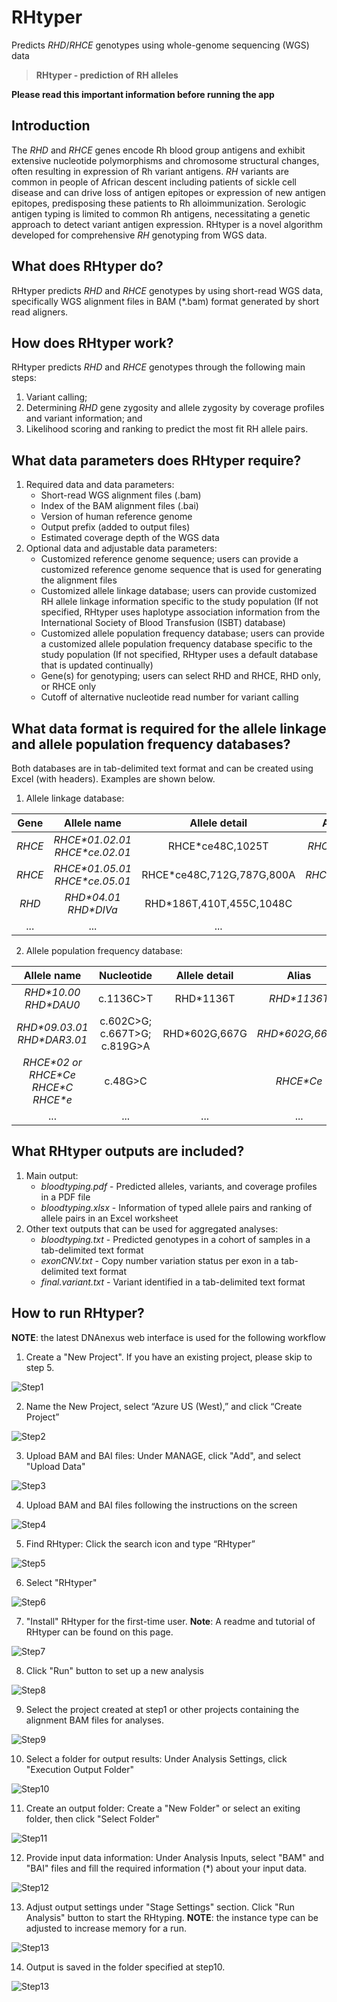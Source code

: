 <!-- dx-header -->
# RHtyper 

Predicts *RHD*/*RHCE* genotypes using whole-genome sequencing (WGS) data

<!-- /dx-header -->

<!-- Insert a description of your app here -->
> **RHtyper - prediction of RH alleles**

**Please read this important information before running the app**

## **Introduction**

The *RHD* and *RHCE* genes encode Rh blood group antigens and exhibit extensive nucleotide polymorphisms and chromosome structural changes, often resulting in expression of Rh variant antigens. *RH* variants are common in people of African descent including patients of sickle cell disease and can drive loss of antigen epitopes or expression of new antigen epitopes, predisposing these patients to Rh alloimmunization. Serologic antigen typing is limited to common Rh antigens, necessitating a genetic approach to detect variant antigen expression. RHtyper is a novel algorithm developed for comprehensive *RH* genotyping from WGS data.

## **What does RHtyper do?**

RHtyper predicts *RHD* and *RHCE* genotypes by using short-read WGS data, specifically WGS alignment files in BAM (\*.bam) format generated by short read aligners.


## **How does RHtyper work?**

RHtyper predicts *RHD* and *RHCE* genotypes through the following main steps:

1. Variant calling;
2. Determining *RHD* gene zygosity and allele zygosity by coverage profiles and variant information; and 
3. Likelihood scoring and ranking to predict the most fit RH allele pairs.


## **What data parameters does RHtyper require?**

1. Required data and data parameters: 
   * Short-read WGS alignment files (.bam)
   * Index of the BAM alignment files (.bai)
   * Version of human reference genome
   * Output prefix (added to output files)
   * Estimated coverage depth of the WGS data
2. Optional data and adjustable data parameters:
   * Customized reference genome sequence; users can provide a customized reference genome sequence that is used for generating the alignment files
   * Customized allele linkage database; users can provide customized RH allele linkage information specific to the study population (If not specified, RHtyper uses haplotype association information from the International Society of Blood Transfusion (ISBT) database)
   * Customized allele population frequency database; users can provide a customized allele population frequency database specific to the study population (If not specified, RHtyper uses a default database that is updated continually) 
   * Gene(s) for genotyping; users can select RHD and RHCE, RHD only, or RHCE only
   * Cutoff of alternative nucleotide read number for variant calling 

## **What data format is required for the allele linkage and allele population frequency databases?**

Both databases are in tab-delimited text format and can be created using Excel (with headers). Examples are shown below.

1. Allele linkage database:

| Gene | Allele name | Allele detail | Alias | Linked | comment |
| :---: | :---: | :---: | :---: | :---: | :---: |
| *RHCE* | *RHCE\*01.02.01 RHCE\*ce.02.01* | RHCE\*ce48C,1025T | *RHCE\*ceTI* | *RHD\*04.01_RHD\*DIVa* ||
| *RHCE* | *RHCE\*01.05.01 RHCE\*ce.05.01* | RHCE\*ce48C,712G,787G,800A | *RHCE\*ceEK* | *RHD\*DAR* ||
| *RHD* | *RHD\*04.01 RHD\*DIVa* | RHD\*186T,410T,455C,1048C | | *RHCE\*01.02.01 RHCE\*ce.02.01* ||
| ... | ... | ... | ... | ... | ... |

2. Allele population frequency database:

| Allele name	| Nucleotide | Allele detail | Alias | PopFreq |
| :---: | :---: | :---: | :---: | :---: |
| *RHD\*10.00 RHD\*DAU0* | c.1136C>T | RHD\*1136T | *RHD\*1136T* | 0.1651 |
| *RHD\*09.03.01 RHD\*DAR3.01* | c.602C>G; c.667T>G; c.819G>A |	RHD\*602G,667G | *RHD\*602G,667G* | 0.0298 |
| *RHCE\*02 or RHCE\*Ce RHCE\*C RHCE\*e* | c.48G>C | | *RHCE\*Ce* | 0.119 |
| ... | ... | ... | ... | ... |

## **What RHtyper outputs are included?**
1. Main output:
   * *bloodtyping.pdf* - Predicted alleles, variants, and coverage profiles in a PDF file 
   * *bloodtyping.xlsx* - Information of typed allele pairs and ranking of allele pairs in an Excel worksheet 
2. Other text outputs that can be used for aggregated analyses:
   * *bloodtyping.txt* - Predicted genotypes in a cohort of samples in a tab-delimited text format
   * *exonCNV.txt* - Copy number variation status per exon in a tab-delimited text format
   * *final.variant.txt* - Variant identified in a tab-delimited text format

## **How to run RHtyper?**
**NOTE**: the latest DNAnexus web interface is used for the following workflow

1. Create a "New Project". If you have an existing project, please skip to step 5.

![Step1](tutorial/S1.png)

2. Name the New Project, select “Azure US (West),” and click “Create Project”

![Step2](tutorial/S2.png)

3. Upload BAM and BAI files: Under MANAGE, click "Add", and select "Upload Data"

![Step3](tutorial/S3.png)

4. Upload BAM and BAI files following the instructions on the screen 

![Step4](tutorial/S4.png)

5. Find RHtyper: Click the search icon and type “RHtyper”

![Step5](tutorial/S5.png)

6. Select "RHtyper"

![Step6](tutorial/S6.png)

7. "Install" RHtyper for the first-time user. **Note**: A readme and tutorial of RHtyper can be found on this page.

![Step7](tutorial/S7.png)

8. Click "Run" button to set up a new analysis

![Step8](tutorial/S8.png)

9. Select the project created at step1 or other projects containing the alignment BAM files for analyses.

![Step9](tutorial/S9.png)

10. Select a folder for output results: Under Analysis Settings, click "Execution Output Folder"

![Step10](tutorial/S10.png)

11. Create an output folder: Create a "New Folder" or select an exiting folder, then click "Select Folder"

![Step11](tutorial/S11.png)

12. Provide input data information: Under Analysis Inputs, select "BAM" and "BAI" files and fill the required information (\*) about your input data. 

![Step12](tutorial/S12.png)

13. Adjust output settings under "Stage Settings" section. Click "Run Analysis" button to start the RHtyping. **NOTE**: the instance type can be adjusted to increase memory for a run.

![Step13](tutorial/S13.png)

14. Output is saved in the folder specified at step10.

![Step13](tutorial/output.png)

